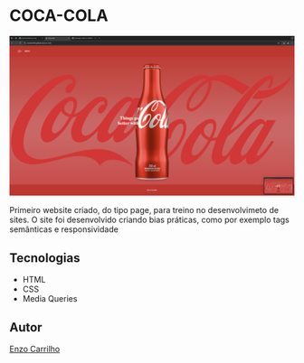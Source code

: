 # COCA-COLA
![](./img/coca-cola-preview.png)

Primeiro website criado, do tipo page, para treino no desenvolvimeto de sites.
O site foi desenvolvido criando bias práticas, como por exemplo tags semânticas e responsividade

## Tecnologias

* HTML
* CSS
* Media Queries

## Autor
[Enzo Carrilho](<https://www.linkedin.com/in/enzo-carrilho/>)